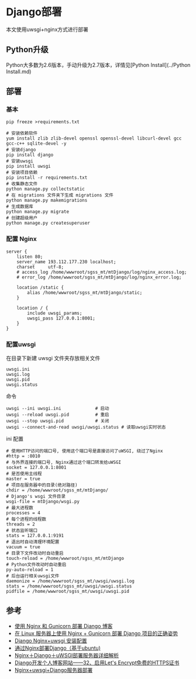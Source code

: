 # Django部署

本文使用uwsgi+nginx方式进行部署

## Python升级
Python大多数为2.6版本，手动升级为2.7版本，详情见[Python Install](../Python Install.md)

## 部署
### 基本
```
pip freeze >requirements.txt 
```

```
# 安装依赖软件
yum install zlib zlib-devel openssl openssl-devel libcurl-devel gcc gcc-c++ sqlite-devel -y
# 安装django
pip install django
# 安装uwsgi
pip install uwsgi
# 安装项目依赖
pip install -r requirements.txt
# 收集静态文件
python manage.py collectstatic
# 在 migrations 文件夹下生成 migrations 文件
python manage.py makemigrations
# 生成数据库
python manage.py migrate
# 创建超级用户
python manage.py createsuperuser
```

### 配置 Nginx
```
server {
    listen 80;
    server_name 193.112.177.230 localhost;
    charset     utf-8;
    # access_log /home/wwwroot/sgss_mt/mtDjango/log/nginx_access.log;
    # error_log /home/wwwroot/sgss_mt/mtDjango/log/nginx_error.log;
    
    location /static {
        alias /home/wwwroot/sgss_mt/mtDjango/static;
    }
    
    location / {
        include uwsgi_params;
        uwsgi_pass 127.0.0.1:8001;
    }
}
```
### 配置uwsgi

在目录下新建 uwsgi 文件夹存放相关文件

```
uwsgi.ini
uwsgi.log
uwsgi.pid
uwsgi.status
```

命令

```
uwsgi --ini uwsgi.ini             # 启动
uwsgi --reload uwsgi.pid          # 重启
uwsgi --stop uwsgi.pid            # 关闭
uwsgi --connect-and-read uwsgi/uwsgi.status # 读取uwsgi实时状态
```

ini 配置

```
# 使用HTTP访问的端口号, 使用这个端口号是直接访问了uWSGI, 绕过了Nginx
#http = :8010
# 与外界连接的端口号, Nginx通过这个端口转发给uWSGI
socket = 127.0.0.1:8001
# 是否使用主线程
master = true
# 项目在服务器中的目录(绝对路径)
chdir = /home/wwwroot/sgss_mt/mtDjango/
# Django's wsgi 文件目录
wsgi-file = mtDjango/wsgi.py
# 最大进程数
processes = 4
# 每个进程的线程数
threads = 2
# 状态监听端口
stats = 127.0.0.1:9191
# 退出时自动清理环境配置
vacuum = true
# 目录下文件改动时自动重启
touch-reload = /home/wwwroot/sgss_mt/mtDjango
# Python文件改动时自动重启
py-auto-reload = 1
# 后台运行相关uwsgi文件
daemonize = /home/wwwroot/sgss_mt/uwsgi/uwsgi.log
stats = /home/wwwroot/sgss_mt/uwsgi/uwsgi.status
pidfile = /home/wwwroot/sgss_mt/uwsgi/uwsgi.pid
```






    

## 参考

* [使用 Nginx 和 Gunicorn 部署 Django 博客](https://www.zmrenwu.com/post/20/)
* [在 Linux 服务器上使用 Nginx + Gunicorn 部署 Django 项目的正确姿势](http://www.tendcode.com/article/set-up-django-with-nginx-and-gunicorn/)
* [Django Nginx+uwsgi 安装配置](http://www.runoob.com/django/django-nginx-uwsgi.html)
* [通过Nginx部署Django（基于ubuntu)](http://www.cnblogs.com/fnng/p/5268633.html)
* [Nginx＋Django＋uWSGI部署服务器详细解析](https://www.jianshu.com/p/a13307242ca3)
* [Django开发个人博客网站——32、启用Let's Encrypt免费的HTTPS证书](http://www.geerniya.cn/blog/51/)
* [Nginx+uwsgi+Django服务器部署](https://hellohxk.com/blog/nginx-uwsgi-django/)